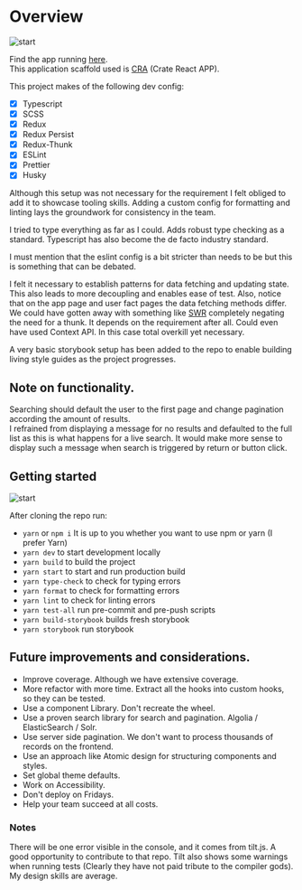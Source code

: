 # Overview
![start](https://media.giphy.com/media/26tn33aiTi1jkl6H6/giphy.gif)  


Find the app running [here](http://104.248.167.244/).  
This application scaffold used is [CRA](https://create-react-app.dev/) (Crate React APP).

This project makes of the following dev config:

- [x] Typescript
- [x] SCSS
- [x] Redux
- [x] Redux Persist
- [x] Redux-Thunk
- [x] ESLint
- [x] Prettier
- [x] Husky

Although this setup was not necessary for the requirement I felt obliged to add it to showcase tooling skills.
Adding a custom config for formatting and linting lays the groundwork for consistency in the team.  

I tried to type everything as far as I could. Adds robust type checking as a standard. Typescript has also become the 
de facto industry standard.  

I must mention that the eslint config is a bit stricter than needs to be but this is something that can be debated.  

I felt it necessary to establish patterns for data fetching and updating state. This also leads to more decoupling
and enables ease of test. Also, notice that on the app page and 
user fact pages the data fetching methods differ. We could have gotten away with something like 
[SWR](https://swr.vercel.app/) completely negating the need for a thunk. It depends on the requirement after all. Could 
even have used Context API. In this case total overkill yet necessary.

A very basic storybook setup has been added to the repo to enable building living style guides as the project progresses.

## Note on functionality.
Searching should default the user to the first page and change pagination according the amount of results.  
I refrained from displaying a message for no results and defaulted to the full list as this is what happens
for a live search. It would make more sense to display such a message when search is triggered by return or button click. 

## Getting started
![start](https://media.giphy.com/media/3oKIPtjElfqwMOTbH2/giphy.gif)

After cloning the repo run:

- `yarn` or `npm i` It is up to you whether you want to use npm or yarn (I prefer Yarn)
- `yarn dev` to start development locally
- `yarn build` to build the project
- `yarn start` to start and run production build
- `yarn type-check` to check for typing errors
- `yarn format` to check for formatting errors
- `yarn lint` to check for linting errors
- `yarn test-all` run pre-commit and pre-push scripts 
- `yarn build-storybook` builds fresh storybook
- `yarn storybook` run storybook

## Future improvements and considerations.
- Improve coverage. Although we have extensive coverage.
- More refactor with more time. Extract all the hooks into custom hooks, so they can be tested.
- Use a component Library. Don't recreate the wheel.
- Use a proven search library for search and pagination. Algolia / ElasticSearch / Solr.
- Use server side pagination. We don't want to process thousands of records on the frontend.
- Use an approach like Atomic design for structuring components and styles.
- Set global theme defaults.
- Work on Accessibility.
- Don't deploy on Fridays.
- Help your team succeed at all costs.

### Notes
There will be one error visible in the console, and it comes from tilt.js. A good opportunity to contribute to that repo. 
Tilt also shows some warnings when running tests (Clearly they have not paid tribute to the compiler gods). 
My design skills are average.

